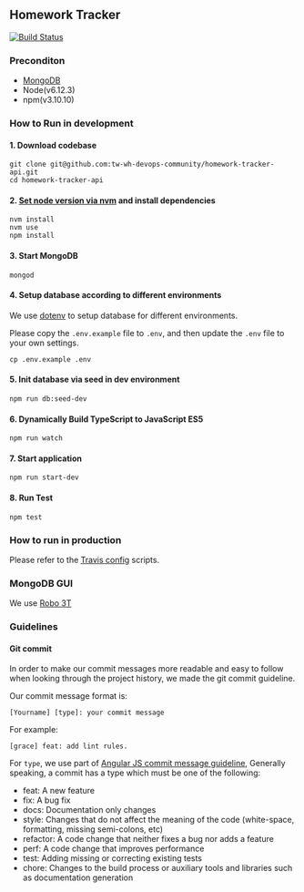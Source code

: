 ## Homework Tracker
[![Build Status](https://travis-ci.org/tw-wh-devops-community/homework-tracker-api.svg?branch=master)](https://travis-ci.org/tw-wh-devops-community/homework-tracker-api)

### Preconditon
- [MongoDB](https://docs.mongodb.com/manual/tutorial/install-mongodb-on-os-x/#install-mongodb-community-edition-with-homebrew) 
- Node(v6.12.3)
- npm(v3.10.10)


### How to Run in development

#### 1. Download codebase

```
git clone git@github.com:tw-wh-devops-community/homework-tracker-api.git
cd homework-tracker-api
```
#### 2. [Set node version via nvm](https://github.com/creationix/nvm#nvmrc) and install dependencies
```
nvm install
nvm use
npm install
```

#### 3. Start MongoDB
```
mongod
```

#### 4. Setup database according to different environments

We use [dotenv](https://github.com/motdotla/dotenv) to setup database for different environments.

Please copy the `.env.example` file to `.env`, and then update the `.env` file to your own settings.
```
cp .env.example .env
```

#### 5. Init database via seed in dev environment
```
npm run db:seed-dev
```
 

#### 6. Dynamically Build TypeScript to JavaScript ES5
```
npm run watch
```

#### 7. Start application
```
npm run start-dev 
```

#### 8. Run Test
```
npm test
```

### How to run in production

Please refer to the [Travis config](https://github.com/tw-wh-devops-community/homework-tracker-api/blob/master/.travis.yml) scripts.

### MongoDB GUI 

We use [Robo 3T](https://robomongo.org/)

### Guidelines

#### Git commit

In order to make our commit messages more readable and easy to follow when looking through the project history, we made the git commit guideline. 

Our commit message format is:

`[Yourname] [type]: your commit message`

For example: 
```
[grace] feat: add lint rules.
```

For `type`, we use part of [Angular JS commit message guideline](https://github.com/angular/angular.js/blob/master/DEVELOPERS.md#commit-message-format), Generally speaking, a commit has a type which must be one of the following:

- feat: A new feature
- fix: A bug fix
- docs: Documentation only changes
- style: Changes that do not affect the meaning of the code (white-space, formatting, missing semi-colons, etc)
- refactor: A code change that neither fixes a bug nor adds a feature
- perf: A code change that improves performance
- test: Adding missing or correcting existing tests
- chore: Changes to the build process or auxiliary tools and libraries such as documentation generation

                                                                                                                                          




 

